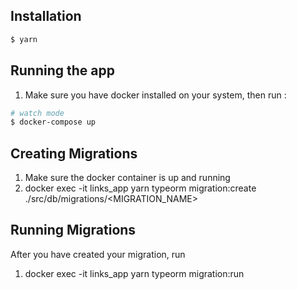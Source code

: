 ## Installation

```bash
$ yarn
```

## Running the app

1. Make sure you have docker installed on your system, then run :

```bash
# watch mode
$ docker-compose up

```

## Creating Migrations

1. Make sure the docker container is up and running
2. docker exec -it links_app yarn typeorm migration:create ./src/db/migrations/<MIGRATION_NAME>

## Running Migrations

After you have created your migration, run

1. docker exec -it links_app yarn typeorm migration:run
